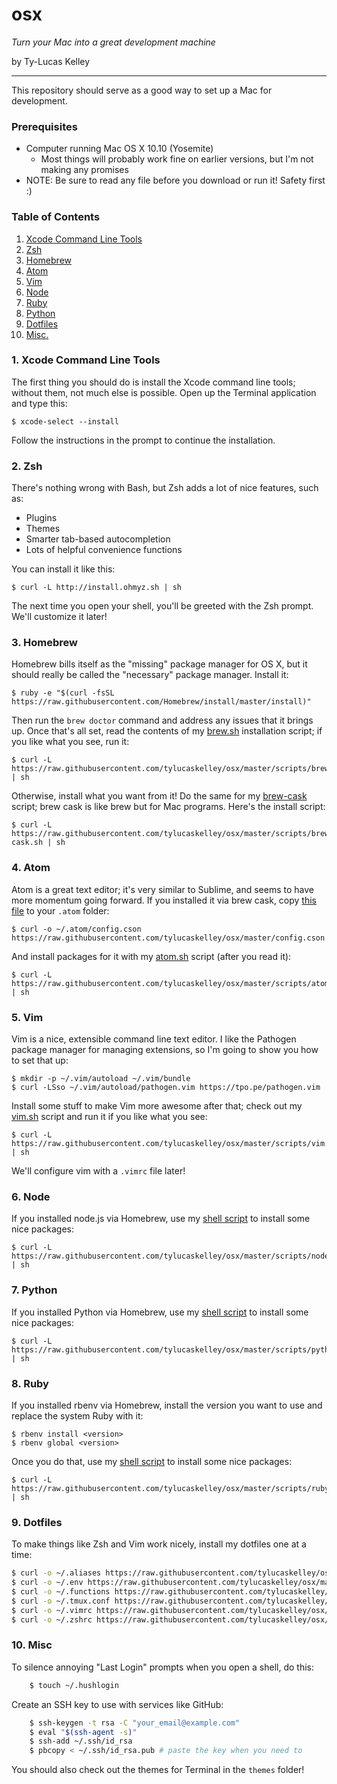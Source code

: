 # osx

*Turn your Mac into a great development machine*

by Ty-Lucas Kelley

---

This repository should serve as a good way to set up a Mac for development.

### Prerequisites

* Computer running Mac OS X 10.10 (Yosemite)
  * Most things will probably work fine on earlier versions,
    but I'm not making any promises
* NOTE: Be sure to read any file before you download or run it! Safety first :)

### Table of Contents

1. [Xcode Command Line Tools](#1-xcode-command-line-tools)
2. [Zsh](#2-zsh)
3. [Homebrew](#3-homebrew)
4. [Atom](#4-atom)
5. [Vim](#5-vim)
6. [Node](#6-node)
7. [Ruby](#7-ruby)
8. [Python](#8-python)
9. [Dotfiles](#9-dotfiles)
10. [Misc.](#10-misc)

### 1. Xcode Command Line Tools

The first thing you should do is install the Xcode command line tools; without
them, not much else is possible. Open up the Terminal application and type this:

    $ xcode-select --install

Follow the instructions in the prompt to continue the installation.

### 2. Zsh

There's nothing wrong with Bash, but Zsh adds a lot of nice features, such as:

* Plugins
* Themes
* Smarter tab-based autocompletion
* Lots of helpful convenience functions

You can install it like this:

    $ curl -L http://install.ohmyz.sh | sh

The next time you open your shell, you'll be greeted with the Zsh prompt.
We'll customize it later!

### 3. Homebrew

Homebrew bills itself as the "missing" package manager for OS X, but it should
really be called the "necessary" package manager. Install it:

    $ ruby -e "$(curl -fsSL https://raw.githubusercontent.com/Homebrew/install/master/install)"

Then run the `brew doctor` command and address any issues that it brings up.
Once that's all set, read the contents of my
[brew.sh](https://github.com/tylucaskelley/osx/blob/master/scripts/brew.sh)
installation script; if you like what you see, run it:

    $ curl -L https://raw.githubusercontent.com/tylucaskelley/osx/master/scripts/brew.sh | sh

Otherwise, install what you want from it! Do the same for my
[brew-cask](https://github.com/tylucaskelley/osx/blob/master/scripts/brew.sh) script;
brew cask is like brew but for Mac programs. Here's the install script:

    $ curl -L https://raw.githubusercontent.com/tylucaskelley/osx/master/scripts/brew-cask.sh | sh

### 4. Atom

Atom is a great text editor; it's very similar to Sublime, and seems to have more
momentum going forward. If you installed it via brew cask, copy
[this file](https://github.com/tylucaskelley/osx/blob/master/config.cson) to
your `.atom` folder:

    $ curl -o ~/.atom/config.cson https://raw.githubusercontent.com/tylucaskelley/osx/master/config.cson

And install packages for it with my
[atom.sh](https://github.com/tylucaskelley/osx/blob/master/scripts/atom.sh) script
(after you read it):

    $ curl -L https://raw.githubusercontent.com/tylucaskelley/osx/master/scripts/atom.sh | sh

### 5. Vim

Vim is a nice, extensible command line text editor. I like the Pathogen package
manager for managing extensions, so I'm going to show you how to set that up:

    $ mkdir -p ~/.vim/autoload ~/.vim/bundle
    $ curl -LSso ~/.vim/autoload/pathogen.vim https://tpo.pe/pathogen.vim

Install some stuff to make Vim more awesome after that; check out my
[vim.sh](https://github.com/tylucaskelley/osx/blob/master/scripts/vim.sh)
script and run it if you like what you see:

    $ curl -L https://raw.githubusercontent.com/tylucaskelley/osx/master/scripts/vim.sh | sh

We'll configure vim with a `.vimrc` file later!

### 6. Node

If you installed node.js via Homebrew, use my
[shell script](https://github.com/tylucaskelley/osx/blob/master/scripts/node.sh)
to install some nice packages:

    $ curl -L https://raw.githubusercontent.com/tylucaskelley/osx/master/scripts/node.sh | sh

### 7. Python

If you installed Python via Homebrew, use my
[shell script](https://github.com/tylucaskelley/osx/blob/master/scripts/python.sh)
to install some nice packages:

    $ curl -L https://raw.githubusercontent.com/tylucaskelley/osx/master/scripts/python.sh | sh

### 8. Ruby

If you installed rbenv via Homebrew, install the version you want to use and
replace the system Ruby with it:

    $ rbenv install <version>
    $ rbenv global <version>

Once you do that, use my
[shell script](https://github.com/tylucaskelley/osx/blob/master/scripts/ruby.sh)
to install some nice packages:

    $ curl -L https://raw.githubusercontent.com/tylucaskelley/osx/master/scripts/ruby.sh | sh

### 9. Dotfiles

To make things like Zsh and Vim work nicely, install my dotfiles one at a time:

```bash
$ curl -o ~/.aliases https://raw.githubusercontent.com/tylucaskelley/osx/master/dotfiles/.aliases
$ curl -o ~/.env https://raw.githubusercontent.com/tylucaskelley/osx/master/dotfiles/.env
$ curl -o ~/.functions https://raw.githubusercontent.com/tylucaskelley/osx/master/dotfiles/.functions
$ curl -o ~/.tmux.conf https://raw.githubusercontent.com/tylucaskelley/osx/master/dotfiles/.tmux.conf
$ curl -o ~/.vimrc https://raw.githubusercontent.com/tylucaskelley/osx/master/dotfiles/.vimrc
$ curl -o ~/.zshrc https://raw.githubusercontent.com/tylucaskelley/osx/master/dotfiles/.zshrc
```

### 10. Misc

To silence annoying "Last Login" prompts when you open a shell, do this:

```bash
    $ touch ~/.hushlogin
```

Create an SSH key to use with services like GitHub:

```bash
    $ ssh-keygen -t rsa -C "your_email@example.com"
    $ eval "$(ssh-agent -s)"
    $ ssh-add ~/.ssh/id_rsa
    $ pbcopy < ~/.ssh/id_rsa.pub # paste the key when you need to
```

You should also check out the themes for Terminal in the `themes` folder!
